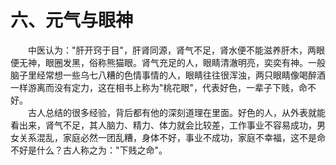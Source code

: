 # 六、元气与眼神
  
　　中医认为："肝开窍于目"，肝肾同源，肾气不足，肾水便不能滋养肝木，两眼便无神，眼圈发黑，俗称熊猫眼。肾气充足的人，眼睛清澈明亮，奕奕有神。一般脑子里经常想一些乌七八糟的色情事情的人，眼睛往往很浑浊，两只眼睛像喝醉酒一样游离而没有定力，这在相书上称为"桃花眼"，代表好色，一辈子下贱，命不好。  
　　古人总结的很多经验，背后都有他的深刻道理在里面。好色的人，从外表就能看出来，肾气不足，其人脑力、精力、体力就会比较差，工作事业不容易成功，男女关系混乱，家庭必然一团乱糟，身体不好，事业不成功，家庭不幸福，这不是命不好是什么？古人称之为："下贱之命"。  